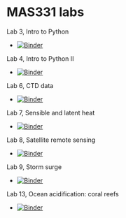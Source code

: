 # MAS331 labs

Lab 3, Intro to Python
- [![Binder](https://mybinder.org/badge_logo.svg)](https://mybinder.org/v2/gh/mas300labs-uofsa/tops-mas331/HEAD?labpath=Lab03_Intro_to_Python_I%2FLab3_Intro_to_Python_1.ipynb)

Lab 4, Intro to Python II
- [![Binder](https://mybinder.org/badge_logo.svg)](https://mybinder.org/v2/gh/mas300labs-uofsa/tops-mas331/HEAD?labpath=Lab04_Intro_Python_II%2FMAS_331L_Lab_4_Intro_to_Python_II.ipynb)

Lab 6, CTD data
- [![Binder](https://mybinder.org/badge_logo.svg)](https://mybinder.org/v2/gh/mas300labs-uofsa/tops-mas331/HEAD?labpath=Lab06_CTD_Data%2FMAS_331L_Lab_6_CTD_Data.ipynb)

Lab 7, Sensible and latent heat
- [![Binder](https://mybinder.org/badge_logo.svg)](https://mybinder.org/v2/gh/mas300labs-uofsa/tops-mas331/HEAD?labpath=Lab07_Sensible_and_Latent_Heat%2FMAS_331L_Lab_7_Sensible_and_Latent_Heat.ipynb)

Lab 8, Satellite remote sensing
- [![Binder](https://mybinder.org/badge_logo.svg)](https://mybinder.org/v2/gh/mas300labs-uofsa/tops-mas331/HEAD?labpath=Lab08_Satellite_Remote_Sensing%2FMAS_331L_Lab_8_Satellite_Remote_Sensing.ipynb)

Lab 9, Storm surge
- [![Binder](https://mybinder.org/badge_logo.svg)](https://mybinder.org/v2/gh/mas300labs-uofsa/tops-mas331/HEAD?labpath=Lab09_Storm_Surge%2Fhttps://github.com/mas300labs-uofsa/tops-mas331/blob/main/Lab09_Storm_Surge/MAS_331L_Lab_9_Storm_Surge.ipynb)

Lab 13, Ocean acidification: coral reefs
- [![Binder](https://mybinder.org/badge_logo.svg)](https://mybinder.org/v2/gh/mas300labs-uofsa/tops-mas331/HEAD?labpath=Lab13_Ocean_Acid_Coral_Reefs%2FMAS_331L_Lab_12_Ocean_Acidification.ipynb)

